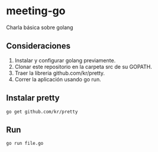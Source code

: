 # meeting-go
Charla básica sobre golang

## Consideraciones

1. Instalar y configurar golang previamente.
2. Clonar este repositorio en la carpeta src de su GOPATH.
3. Traer la libreria github.com/kr/pretty.
4. Correr la aplicación usando go run.

## Instalar pretty
```console
go get github.com/kr/pretty
```

## Run
```console
go run file.go
```